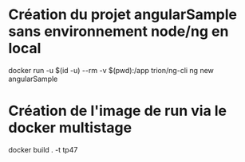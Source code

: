 # Création du projet angularSample sans environnement node/ng en local

docker run -u $(id -u) --rm -v $(pwd):/app trion/ng-cli ng new angularSample

# Création de l'image de run via le docker multistage

docker build . -t tp47

